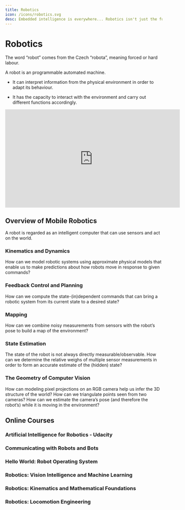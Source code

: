 ```yaml
---
title: Robotics
icon: /icons/robotics.svg
desc: Embedded intelligence is everywhere... Robotics isn't just the future, it's the now!
---
```


# Robotics

The word “robot” comes from the Czech “robota”, meaning forced or hard labour.

A robot is an programmable automated machine.

- It can interpret information from the physical environment in order to adapt its behaviour.

- It has the capacity to interact with the environment and carry out different functions accordingly.

<iframe width="560" height="315" src="https://www.youtube.com/embed/3XkL0qQ21Oo" frameborder="0" allow="accelerometer; autoplay; encrypted-media; gyroscope; picture-in-picture" allowfullscreen></iframe>

## Overview of Mobile Robotics

A robot is regarded as an intelligent computer that can use sensors and act on the world.

### Kinematics and Dynamics

How can we model robotic systems using approximate physical models that enable us to make predictions about how robots move in response to given commands?

### Feedback Control and Planning

How can we compute the state-(in)dependent commands that can bring a robotic system from its current state to a desired state?

### Mapping

How can we combine noisy measurements from sensors with the robot’s pose to build a map of the environment?

### State Estimation

The state of the robot is not always directly measurable/observable. How can we determine the relative weighs of multiple sensor measurements in order to form an accurate estimate of the (hidden) state?

### The Geometry of Computer Vision

How can modeling pixel projections on an RGB camera help us infer the 3D structure of the world? How can we triangulate points seen from two cameras? How can we estimate the camera’s pose (and therefore the robot’s) while it is moving in the environment?

## Online Courses

### Artificial Intelligence for Robotics - Udacity
<grid-1-x-2 link="https://www.udacity.com/course/artificial-intelligence-for-robotics--cs373" img-Src="https://d20vrrgs8k4bvw.cloudfront.net/images/courses/thumbnails/cs373_thumbnail.jpg" button="Start Learning!"  desc="Learn how to program all the major systems of a robotic car. Topics include planning, search, localization, tracking, and control."></grid-1-x-2>

### Communicating with Robots and Bots
<grid-1-x-2 :reversed="true" link="https://www.edx.org/course/communicating-with-robots-and-bots" img-Src="https://prod-discovery.edx-cdn.org/media/course/image/bf9f18e0-2bab-4600-ae3e-64d0743d9482-321df2b18306.small.png" button="Start Learning!"  desc="Robots and bots are being developed to populate our homes, workplaces and social spaces. What does the future hold for human-robot communication and collaboration?"></grid-1-x-2>

### Hello World: Robot Operating System
<grid-1-x-2 link="https://www.edx.org/course/hello-real-world-with-ros-robot-operating-system" img-Src="https://prod-discovery.edx-cdn.org/media/course/image/54c2620f-ace4-4d32-809d-69ff203aa38b-228c3d37e14c.small.png" button="Start Learning!"  desc="Learn the fundamentals of ROS, Robot Operating System, to create advanced robotic systems."></grid-1-x-2>

### Robotics: Vision Intelligence and Machine Learning

<grid-1-x-2 :reversed="true" link="https://www.edx.org/course/robotics-vision-intelligence-and-machine-learning" img-Src="https://prod-discovery.edx-cdn.org/media/course/image/72ebda00-58ec-4485-b237-eae39b94bae5-05d8faee10b3.small.jpg" button="Start Learning!"  desc="Learn how to design robot vision systems that avoid collisions, safely work with humans and understand their environment."></grid-1-x-2>

### Robotics: Kinematics and Mathematical Foundations
<grid-1-x-2 link="https://www.edx.org/course/robotics-kinematics-and-mathematical-foundations" img-Src="https://prod-discovery.edx-cdn.org/media/course/image/2228ab3e-7548-441e-84e9-09af75097005-8afe9bf7dab0.small.jpg" button="Start Learning!"  desc="Master the foundational math concepts that drive robotics and put them into practice using MATLAB."></grid-1-x-2>

### Robotics: Locomotion Engineering
<grid-1-x-2 :reversed="true" link="https://www.edx.org/course/robotics-vision-intelligence-and-machine-learning" img-Src="https://prod-discovery.edx-cdn.org/media/course/image/d68e7a3b-1c08-4d4e-bbea-18f5e0590695-f1831c8c44b9.small.jpg" button="Start Learning!"  desc="Learn how to design, build, and program dynamical, legged robots that can operate in the real world."></grid-1-x-2>
